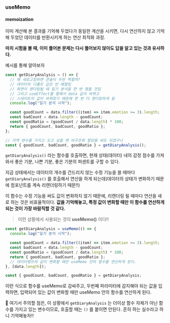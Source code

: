 ### useMemo

#### memoization

이미 계산해 본 결과를 기억해 두었다가
동일한 계산을 시키면, 다시 연산하지 않고 기억해 두었던 데이터를 반환시키게 하는 연산 최적화 과정.

**마치 시험을 볼 때, 이미 풀어본 문제는 다시 풀어보지 않아도 답을 알고 있는 것과 유사하다.**

예시를 통해 알아보자

```js
const getDiaryAnalysis = () => {
  // 왜 새로고침하면 콘솔이 두번 찍힐까?
  // 데이터의 디폴트 값은 빈 배열임
  // 화면이 렌더링될 때 일기 분석을 한 번 했을 것임
  // 그리고 useEffect를 통해서 data 값이 바뀌고
  // 스테이트의 값이 바뀌었기 때문에 한 번 더 렌더링하게 됨
  console.log("일기 분석 시작");

  const goodCount = data.filter((item) => item.emotion >= 3).length;
  const badCount = data.length - goodCount;
  const goodRatio = (goodCount / data.length) * 100;
  return { goodCount, badCount, goodRatio };
};

// 지역 변수를 가지고 오고 싶을 땐 비구조화 할당을 써도 되겠구나
const { goodCount, badCount, goodRatio } = getDiaryAnalysis();
```

`getDiaryAnalysis()` 라는 함수를 호출하면, 현재 상태(데이터) 내의 감정 점수를 가져와서 좋은 기분, 나쁜 기분, 좋은 기분의 퍼센트를 구할 수 있다.

지금 상태에서는 데이터의 개수를 건드리지 않는 수정 기능을 쓸 때마다 `getDiaryAnalysis()` 를 호출해서 연산을 하게 되는데(데이터의 상태가 변화하기 때문에 컴포넌트를 계속 리렌더링하기 때문!!)

이 함수는 수정 기능을 써도 값이 변화하지 않기 때문에, 리렌더링 될 때마다 연산을 새로 하는 것은 비효율적이다. **값을 기억해놓고, 특정 값이 변화할 때만 이 함수를 연산하게 되는 것이 가장 바람직할 것 같다.**

> 이런 상황에서 사용되는 것이 **useMemo()** 이다!!

```js
const getDiaryAnalysis = useMemo(() => {
  console.log("일기 분석 시작");

  const goodCount = data.filter((item) => item.emotion >= 3).length;
  const badCount = data.length - goodCount;
  const goodRatio = (goodCount / data.length) * 100;
  return { goodCount, badCount, goodRatio };
  // 데이터렝쓰의 값이 변화할 때만 useMemo 안의 함수를 연산하게 된다.
}, [data.length]);

const { goodCount, badCount, goodRatio } = getDiaryAnalysis;
```

이런 식으로 함수를 useMemo로 감싸주고, 두번째 파라미터에 감지해야 되는 값을 입력하면, 입력되어 있는 값이 변화할 때만 useMemo 안의 함수를 연산하게 된다.

🚨 여기서 주의할 점은, 이 상황에서 `getDiaryAnalysis` 는 더이상 함수 자체가 아닌 함수를 가지고 있는 변수이므로, 호출할 때는 `()` 를 붙이면 안된다. 흔히 하는 실수라고 하니 기억해놓자!!
